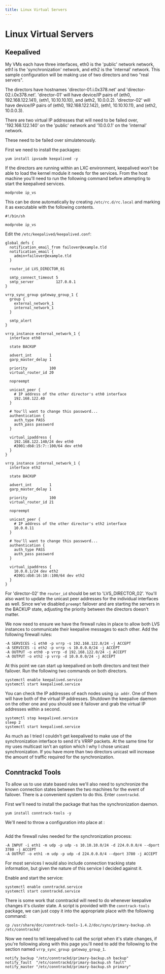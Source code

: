 ```yaml
---
title: Linux Virtual Servers
---
```


# Linux Virtual Servers

## Keepalived

My VMs each have three interfaces, eth0 is the 'public' network network, eth1
is the 'synchronization' network, and eth2 is the 'internal' network. This
sample configuration will be making use of two directors and two "real
servers".

The directors have hostnames 'director-01.i.0x378.net' and
'director-02.i.0x378.net'. 'director-01' will have device/IP pairs of (eth0,
192.168.122.141), (eth1, 10.10.10.10), and (eth2, 10.0.0.2). 'director-02' will
have device/IP pairs of (eth0, 192.168.122.142), (eth1, 10.10.10.11), and
(eth2, 10.0.0.3).

There are two virtual IP addresses that will need to be failed over,
'192.168.122.140' on the 'public' network and '10.0.0.1'  on the 'internal'
network.

These need to be failed over simulatenously.

First we need to install the packages:

```
yum install ipvsadm keepalived -y
```

If the directors are running within an LXC environment, keepalived won't be
able to load the kernel module it needs for the services. From the host machine
you'll need to run the following command before attempting to start the
keepalived services.

```
modprobe ip_vs
```

This can be done automatically by creating `/etc/rc.d/rc.local` and marking it
as executable with the following contents.

```
#!/bin/sh

modprobe ip_vs
```

Edit the `/etc/keepalived/keepalived.conf`:

```
global_defs {
  notification_email_from failover@example.tld
  notification_email {
    admin+failover@example.tld
  }

  router_id LVS_DIRECTOR_01

  smtp_connect_timeout 5
  smtp_server          127.0.0.1
}

vrrp_sync_group gateway_group_1 {
  group {
    external_network_1
    internal_network_1
  }

  smtp_alert
}

vrrp_instance external_network_1 {
  interface eth0

  state BACKUP

  advert_int        1
  garp_master_delay 1

  priority          100
  virtual_router_id 20

  nopreempt

  unicast_peer {
    # IP address of the other director's eth0 interface
    192.168.122.40
  }

  # You'll want to change this password...
  authentication {
    auth_type PASS
    auth_pass password
  }

  virtual_ipaddress {
    192.168.122.140/24 dev eth0
    #2001:db8:15:7::100/64 dev eth0
  }
}

vrrp_instance internal_network_1 {
  interface eth2

  state BACKUP

  advert_int        1
  garp_master_delay 1

  priority          100
  virtual_router_id 21

  nopreempt

  unicast_peer {
    # IP address of the other director's eth2 interface
    10.0.0.11
  }

  # You'll want to change this password...
  authentication {
    auth_type PASS
    auth_pass password
  }

  virtual_ipaddress {
    10.0.0.1/24 dev eth2
    #2001:db8:16:10::100/64 dev eth2
  }
}
```

For 'director-02' the `router_id` should be set to 'LVS_DIRECTOR_02'. You'll
also want to update the unicast peer addresses for the individual interfaces as
well. Since we've disabled `preempt` failover and are starting the servers in
the BACKUP state, adjusting the priority between the directors doesn't matter.

We now need to ensure we have the firewall rules in place to allow both LVS
instances to communicate their keepalive messages to each other. Add the
following firewall rules:

```
-A SERVICES -i eth0 -p vrrp -s 192.168.122.0/24 -j ACCEPT
-A SERVICES -i eth2 -p vrrp -s 10.0.0.0/24 -j ACCEPT
-A OUTPUT -o eth0 -p vrrp -d 192.168.122.0/24 -j ACCEPT
-A OUTPUT -o eth2 -p vrrp -d 10.0.0.0/24 -j ACCEPT
```

At this point we can start up keepalived on both directors and test their
failover. Run the following two commands on both directors.

```
systemctl enable keepalived.service
systemctl start keepalived.service
```

You can check the IP addresses of each nodes using `ip addr`. One of them will
have both of the virtual IP addresses. Shutdown the keepalive daemon on the
other one and you should see it failover and grab the virtual IP addresses
within a second.

```
systemctl stop keepalived.service
sleep 2
systemctl start keepalived.service
```

As much as I tried I couldn't get keepalived to make use of the synchronization
interface to send it's VRRP packets. At the same time for my uses multicast
isn't an option which I why I chose unicast synchronization. If you have more
than two directors unicast will increase the amount of traffic required for the
synchronization.

## Conntrackd Tools

To allow us to use state based rules we'll also need to synchronize the known
connection states between the two machines for the event of failover. There is
a convenient system to do this. Enter `conntrackd`.

First we'll need to install the package that has the synchronization daemon.

```
yum install conntrack-tools -y
```

We'll need to throw a configuration into place at :

```
```

Add the firewall rules needed for the synchronization process:

```
-A INPUT -i eth1 -m udp -p udp -s 10.10.10.0/24 -d 224.0.0.0/4 --dport 3780 -j ACCEPT
-A OUTPUT -o eth1 -m udp -p udp -d 224.0.0.0/4 --dport 3780 -j ACCEPT
```

For most services I would also include connection tracking state information,
but given the nature of this service I decided against it.

Enable and start the service:

```
systemctl enable conntrackd.service
systemctl start conntrackd.service
```

There is some work that conntrackd will need to do whenever keepalive changes
it's cluster state. A script is provided with the `conntrack-tools` package, we
can just copy it into the appropriate place with the following command:

```
cp /usr/share/doc/conntrack-tools-1.4.2/doc/sync/primary-backup.sh /etc/conntrackd/
```

Now we need to tell keepalived to call the script when it's state changes, if
you're following along with this page you'll need to add the following to the
section named `vrrp_sync_group gateway_group_1`.

```
notify_backup "/etc/conntrackd/primary-backup.sh backup"
notify_fault  "/etc/conntrackd/primary-backup.sh fault"
notify_master "/etc/conntrackd/primary-backup.sh primary"
```

